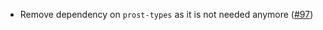 - Remove dependency on `prost-types` as it is not needed anymore
  ([\#97](https://github.com/cometbft/cometbft-rs/issues/97))
